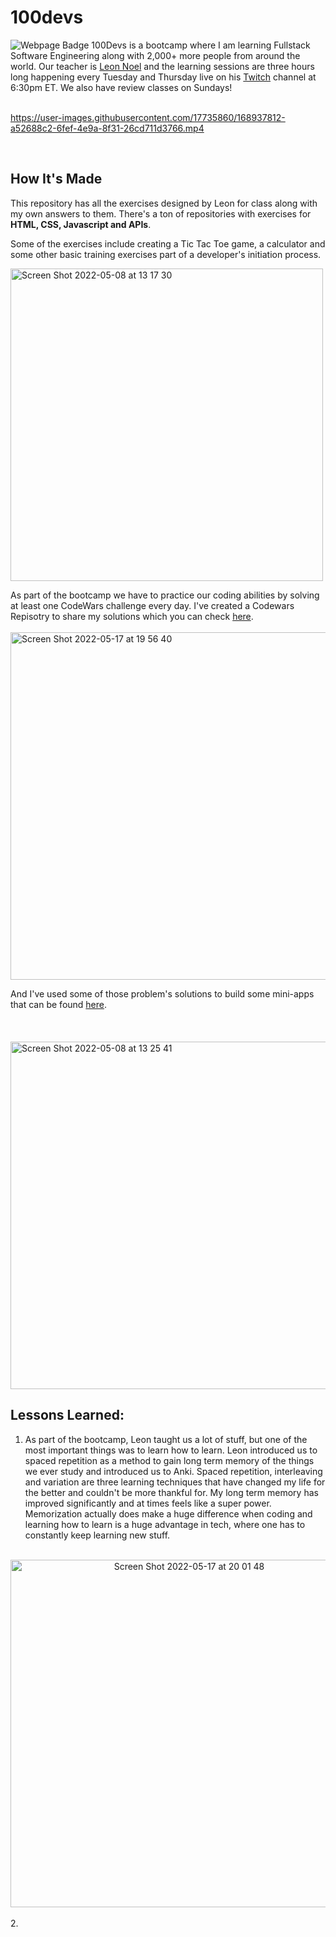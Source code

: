 # 100devs
<img src="https://img.shields.io/badge/In-Progress-yellow?style=flat&logo=home&logoColor=white" alt="Webpage Badge"/>
100Devs is a bootcamp where I am learning Fullstack Software Engineering along with 2,000+ more people from around the world. Our teacher is <a href="https://twitter.com/leonnoel">Leon Noel</a> and the learning sessions are three hours long happening every Tuesday and Thursday live on his <a href="https://www.twitch.tv/learnwithleon">Twitch</a> channel at 6:30pm ET. We also have review classes on Sundays!
<br>
<br>

https://user-images.githubusercontent.com/17735860/168937812-a52688c2-6fef-4e9a-8f31-26cd711d3766.mp4

  <br>

## How It's Made

This repository has all the exercises designed by Leon for class along with my own answers to them. There's a ton of repositories with exercises for **HTML, CSS, Javascript and APIs**. 

Some of the exercises include creating a Tic Tac Toe game, a calculator and some other basic training exercises part of a developer's initiation process.


<img width="500" alt="Screen Shot 2022-05-08 at 13 17 30" src="https://user-images.githubusercontent.com/17735860/167309766-df6e0ef0-e151-4396-8509-eaa02662aba3.png">

As part of the bootcamp we have to practice our coding abilities by solving at least one CodeWars  challenge every day. I've created a Codewars Repisotry to share my solutions which you can check <a href="https://github.com/franciscocasillas/codewars">here</a>. 
<br>
<br>
<img width="556" alt="Screen Shot 2022-05-17 at 19 56 40" src="https://user-images.githubusercontent.com/17735860/168935569-906f565d-b604-4b82-a220-098b3673599e.png">
  <br>


And I've used some of those problem's solutions to build some mini-apps that can be found <a href="https://github.com/franciscocasillas/mini-apps">here</a>. 
<br>
<br>
<br>
<br>
<a href="https://github.com/franciscocasillas/mini-apps"><img width="556" alt="Screen Shot 2022-05-08 at 13 25 41" src="https://user-images.githubusercontent.com/17735860/167310073-e6467bf1-9700-4af7-98c2-7eb0532ad839.png"></a>
<br>


## Lessons Learned: 
1. As part of the bootcamp, Leon taught us a lot of stuff, but one of the most important things was to learn how to learn. Leon introduced us to spaced repetition as a method to gain long term memory of the things we ever study and introduced us to Anki. Spaced repetition, interleaving and variation are three learning techniques that have changed my life for the better and couldn't be more thankful for. My long term memory has improved significantly and at times feels like a super power. Memorization actually does make a huge difference when coding and learning how to learn is a huge advantage in tech, where one has to constantly keep learning new stuff. 
<br>

<div align="center">
<img width="556"  alt="Screen Shot 2022-05-17 at 20 01 48" src="https://user-images.githubusercontent.com/17735860/168936027-32c069ec-5d12-48fb-b355-74dc1bca92e1.png">
  </div>
<br>
2. 
